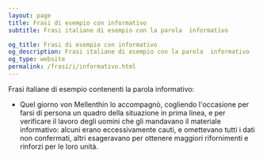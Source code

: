 ```yaml
---
layout: page
title: Frasi di esempio con informativo 
subtitle: Frasi italiane di esempio con la parola  informativo

og_title: Frasi di esempio con informativo 
og_description: Frasi italiane di esempio con la parola  informativo
og_type: website
permalink: /frasi/i/informativo.html
---
```


Frasi italiane di esempio contenenti la parola informativo:


- Quel giorno von Mellenthin lo accompagnò, cogliendo l'occasione per farsi di persona un quadro della situazione in prima linea, e per verificare il lavoro degli uomini che gli mandavano il materiale informativo: alcuni erano eccessivamente cauti, e omettevano tutti i dati non confermati, altri esageravano per ottenere maggiori rifornimenti e rinforzi per le loro unità.
